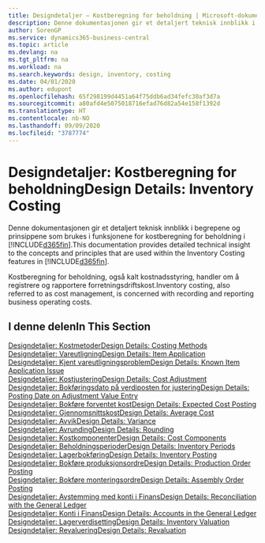 ```yaml
---
title: Designdetaljer – Kostberegning for beholdning | Microsoft-dokumentasjon
description: Denne dokumentasjonen gir et detaljert teknisk innblikk i begrepene og prinsippene som brukes i funksjonene for kostberegning for beholdning i Business Central.
author: SorenGP
ms.service: dynamics365-business-central
ms.topic: article
ms.devlang: na
ms.tgt_pltfrm: na
ms.workload: na
ms.search.keywords: design, inventory, costing
ms.date: 04/01/2020
ms.author: edupont
ms.openlocfilehash: 65f298199d4451a64f75ddb6ad34fefc30af3d7a
ms.sourcegitcommit: a80afd4e5075018716efad76d82a54e158f1392d
ms.translationtype: HT
ms.contentlocale: nb-NO
ms.lasthandoff: 09/09/2020
ms.locfileid: "3787774"
---
```

# <a name="design-details-inventory-costing"></a><span data-ttu-id="9f0d8-103">Designdetaljer: Kostberegning for beholdning</span><span class="sxs-lookup"><span data-stu-id="9f0d8-103">Design Details: Inventory Costing</span></span>
<span data-ttu-id="9f0d8-104">Denne dokumentasjonen gir et detaljert teknisk innblikk i begrepene og prinsippene som brukes i funksjonene for kostberegning for beholdning i [!INCLUDE[d365fin](includes/d365fin_md.md)].</span><span class="sxs-lookup"><span data-stu-id="9f0d8-104">This documentation provides detailed technical insight to the concepts and principles that are used within the Inventory Costing features in [!INCLUDE[d365fin](includes/d365fin_md.md)].</span></span>  

<span data-ttu-id="9f0d8-105">Kostberegning for beholdning, også kalt kostnadsstyring, handler om å registrere og rapportere forretningsdriftskost.</span><span class="sxs-lookup"><span data-stu-id="9f0d8-105">Inventory costing, also referred to as cost management, is concerned with recording and reporting business operating costs.</span></span>  

## <a name="in-this-section"></a><span data-ttu-id="9f0d8-106">I denne delen</span><span class="sxs-lookup"><span data-stu-id="9f0d8-106">In This Section</span></span>  
[<span data-ttu-id="9f0d8-107">Designdetaljer: Kostmetoder</span><span class="sxs-lookup"><span data-stu-id="9f0d8-107">Design Details: Costing Methods</span></span>](design-details-costing-methods.md)  
[<span data-ttu-id="9f0d8-108">Designdetaljer: Vareutligning</span><span class="sxs-lookup"><span data-stu-id="9f0d8-108">Design Details: Item Application</span></span>](design-details-item-application.md)  
[<span data-ttu-id="9f0d8-109">Designdetaljer: Kjent vareutligningsproblem</span><span class="sxs-lookup"><span data-stu-id="9f0d8-109">Design Details: Known Item Application Issue</span></span>](design-details-inventory-zero-level-open-item-ledger-entries.md)  
[<span data-ttu-id="9f0d8-110">Designdetaljer: Kostjustering</span><span class="sxs-lookup"><span data-stu-id="9f0d8-110">Design Details: Cost Adjustment</span></span>](design-details-cost-adjustment.md)  
[<span data-ttu-id="9f0d8-111">Designdetaljer: Bokføringsdato på verdiposten for justering</span><span class="sxs-lookup"><span data-stu-id="9f0d8-111">Design Details: Posting Date on Adjustment Value Entry</span></span>](design-details-inventory-adjustment-value-entry-posting-date.md)  
[<span data-ttu-id="9f0d8-112">Designdetaljer: Bokføre forventet kost</span><span class="sxs-lookup"><span data-stu-id="9f0d8-112">Design Details: Expected Cost Posting</span></span>](design-details-expected-cost-posting.md)  
[<span data-ttu-id="9f0d8-113">Designdetaljer: Gjennomsnittskost</span><span class="sxs-lookup"><span data-stu-id="9f0d8-113">Design Details: Average Cost</span></span>](design-details-average-cost.md)  
[<span data-ttu-id="9f0d8-114">Designdetaljer: Avvik</span><span class="sxs-lookup"><span data-stu-id="9f0d8-114">Design Details: Variance</span></span>](design-details-variance.md)  
[<span data-ttu-id="9f0d8-115">Designdetaljer: Avrunding</span><span class="sxs-lookup"><span data-stu-id="9f0d8-115">Design Details: Rounding</span></span>](design-details-rounding.md)  
[<span data-ttu-id="9f0d8-116">Designdetaljer: Kostkomponenter</span><span class="sxs-lookup"><span data-stu-id="9f0d8-116">Design Details: Cost Components</span></span>](design-details-cost-components.md)  
[<span data-ttu-id="9f0d8-117">Designdetaljer: Beholdningsperioder</span><span class="sxs-lookup"><span data-stu-id="9f0d8-117">Design Details: Inventory Periods</span></span>](design-details-inventory-periods.md)  
[<span data-ttu-id="9f0d8-118">Designdetaljer: Lagerbokføring</span><span class="sxs-lookup"><span data-stu-id="9f0d8-118">Design Details: Inventory Posting</span></span>](design-details-inventory-posting.md)  
[<span data-ttu-id="9f0d8-119">Designdetaljer: Bokføre produksjonsordre</span><span class="sxs-lookup"><span data-stu-id="9f0d8-119">Design Details: Production Order Posting</span></span>](design-details-production-order-posting.md)  
[<span data-ttu-id="9f0d8-120">Designdetaljer: Bokføre monteringsordre</span><span class="sxs-lookup"><span data-stu-id="9f0d8-120">Design Details: Assembly Order Posting</span></span>](design-details-assembly-order-posting.md)  
[<span data-ttu-id="9f0d8-121">Designdetaljer: Avstemming med konti i Finans</span><span class="sxs-lookup"><span data-stu-id="9f0d8-121">Design Details: Reconciliation with the General Ledger</span></span>](design-details-reconciliation-with-the-general-ledger.md)  
[<span data-ttu-id="9f0d8-122">Designdetaljer: Konti i Finans</span><span class="sxs-lookup"><span data-stu-id="9f0d8-122">Design Details: Accounts in the General Ledger</span></span>](design-details-accounts-in-the-general-ledger.md)  
[<span data-ttu-id="9f0d8-123">Designdetaljer: Lagerverdisetting</span><span class="sxs-lookup"><span data-stu-id="9f0d8-123">Design Details: Inventory Valuation</span></span>](design-details-inventory-valuation.md)  
[<span data-ttu-id="9f0d8-124">Designdetaljer: Revaluering</span><span class="sxs-lookup"><span data-stu-id="9f0d8-124">Design Details: Revaluation</span></span>](design-details-revaluation.md)
